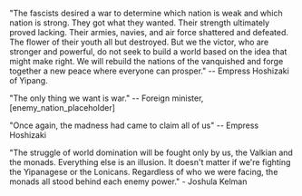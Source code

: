 "The fascists desired a war to determine which nation is weak and which nation is strong. They got what they wanted. Their strength ultimately proved lacking. Their armies, navies, and air force shattered and defeated. The flower of their youth all but destroyed. But we the victor, who are stronger and powerful, do not seek to build a world based on the idea that might make right. We will rebuild the nations of the vanquished and forge together a new peace where everyone can prosper." -- Empress Hoshizaki of Yipang.

"The only thing we want is war." -- Foreign minister, [enemy_nation_placeholder]

"Once again, the madness had came to claim all of us" -- Empress Hoshizaki

"The struggle of world domination will be fought only by us, the Valkian and the monads. Everything else is an illusion. It doesn't matter if we're fighting the Yipanagese or the Lonicans. Regardless of who we were facing, the monads all stood behind each enemy power." - Joshula Kelman
